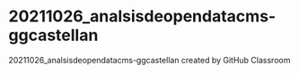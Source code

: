 # 20211026_analsisdeopendatacms-ggcastellan
20211026_analsisdeopendatacms-ggcastellan created by GitHub Classroom
